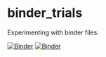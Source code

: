 # binder_trials
Experimenting with binder files.

[![Binder](https://mybinder.org/badge_logo.svg)](https://mybinder.org/v2/gh/ramendra1990/binder_trials/main?labpath=routine_numpy.ipynb)
[![Binder](https://mybinder.org/badge_logo.svg)](https://mybinder.org/v2/gh/ramendra1990/binder_trials/main?labpath=readDEM.ipynb)

